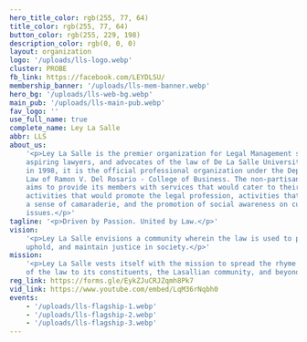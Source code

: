 ```yaml
---
hero_title_color: rgb(255, 77, 64)
title_color: rgb(255, 77, 64)
button_color: rgb(255, 229, 198)
description_color: rgb(0, 0, 0)
layout: organization
logo: '/uploads/lls-logo.webp'
cluster: PROBE
fb_link: https://facebook.com/LEYDLSU/
membership_banner: '/uploads/lls-mem-banner.webp'
hero_bg: '/uploads/lls-web-bg.webp'
main_pub: '/uploads/lls-main-pub.webp'
fav_logo: ''
use_full_name: true
complete_name: Ley La Salle
abbr: LLS
about_us:
    '<p>Ley La Salle is the premier organization for Legal Management students,
    aspiring lawyers, and advocates of the law of De La Salle University. Established
    in 1998, it is the official professional organization under the Department of Commercial
    Law of Ramon V. Del Rosario - College of Business. The non-partisan organization
    aims to provide its members with services that would cater to their academic needs,
    activities that would promote the legal profession, activities that would promote
    a sense of camaraderie, and the promotion of social awareness on current and relevant
    issues.</p>'
tagline: '<p>Driven by Passion. United by Law.</p>'
vision:
    '<p>Ley La Salle envisions a community wherein the law is used to promote,
    uphold, and maintain justice in society.</p>'
mission:
    '<p>Ley La Salle vests itself with the mission to spread the rhyme and reason
    of the law to its constituents, the Lasallian community, and beyond.</p>'
reg_link: https://forms.gle/EykZJuCRJZqmh8Pk7
vid_link: https://www.youtube.com/embed/LqM36rNqbh0
events:
    - '/uploads/lls-flagship-1.webp'
    - '/uploads/lls-flagship-2.webp'
    - '/uploads/lls-flagship-3.webp'
---
```

